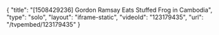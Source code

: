 {
    "title": "[1508429236] Gordon Ramsay Eats Stuffed Frog in Cambodia",
    "type": "solo",
    "layout": "iframe-static",
    "videoId": "123179435",
    "url": "\/tvpembed\/123179435"
}